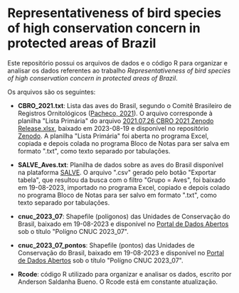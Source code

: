 # Representativeness of bird species of high conservation concern in protected areas of Brazil

Este repositório possui os arquivos de dados e o código R para organizar e analisar os dados referentes ao trabalho *Representativeness of bird species of high conservation concern in protected areas of Brazil*.

Os arquivos são os seguintes:

* **CBRO_2021.txt**: Lista das aves do Brasil, segundo o Comitê Brasileiro de Registros Ornitológicos ([Pacheco, 2021](https://doi.org/10.1007/s43388-021-00058-x)). O arquivo corresponde à planilha "Lista Primária" do arquivo [2021.07.26 CBRO 2021 Zenodo Release.xlsx](https://zenodo.org/record/5138368/files/2021.07.26%20CBRO%202021%20Zenodo%20Release.xlsx?download=1), baixado em 2023-08-19 e disponível no repositório [Zenodo](https://zenodo.org/record/5138368). A planilha "Lista Primária" foi aberta no programa Excel, copiada e depois colada no programa Bloco de Notas para ser salva em formato ".txt", como texto separado por tabulações.

* **SALVE_Aves.txt**: Planilha de dados sobre as aves do Brasil disponível na plataforma [SALVE](https://salve.icmbio.gov.br). O arquivo ".csv" gerado pelo botão "Exportar tabela", que resultou da busca com o filtro "Grupo = Aves", foi baixado em 19-08-2023, importado no programa Excel, copiado e depois colado no programa Bloco de Notas para ser salvo em formato ".txt", como texto separado por tabulações.

* **cnuc_2023_07**: Shapefile (polígonos) das Unidades de Conservação do Brasil, baixado em 19-08-2023 e disponível no [Portal de Dados Abertos](https://dados.gov.br/dados/conjuntos-dados/unidadesdeconservacao) sob o título "Polígno CNUC 2023_07".

* **cnuc_2023_07_pontos**: Shapefile (pontos) das Unidades de Conservação do Brasil, baixado em 19-08-2023 e disponível no [Portal de Dados Abertos](https://dados.gov.br/dados/conjuntos-dados/unidadesdeconservacao) sob o título "Polígno CNUC 2023_07".

* **Rcode**: código R utilizado para organizar e analisar os dados, escrito por Anderson Saldanha Bueno. O Rcode está em constante atualização.
